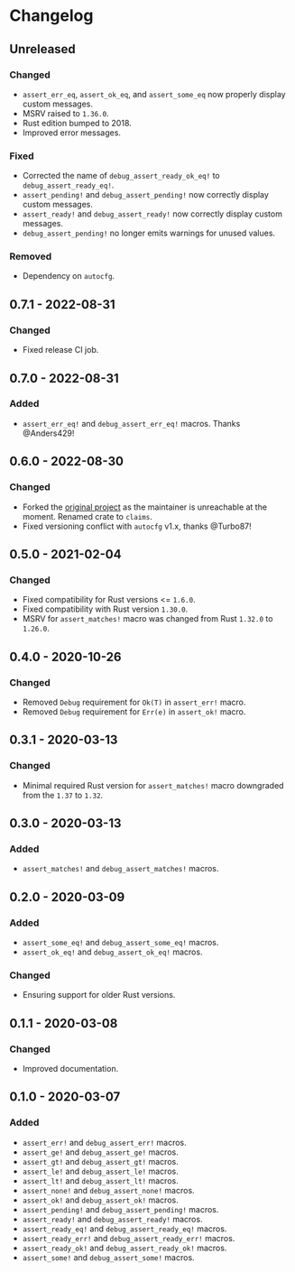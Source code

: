 # Changelog

## Unreleased
### Changed
- `assert_err_eq`, `assert_ok_eq`, and `assert_some_eq` now properly display custom messages.
- MSRV raised to `1.36.0`.
- Rust edition bumped to 2018.
- Improved error messages.
### Fixed
- Corrected the name of `debug_assert_ready_ok_eq!` to `debug_assert_ready_eq!`.
- `assert_pending!` and `debug_assert_pending!` now correctly display custom messages.
- `assert_ready!` and `debug_assert_ready!` now correctly display custom messages.
- `debug_assert_pending!` no longer emits warnings for unused values.
### Removed
- Dependency on `autocfg`.

## 0.7.1 - 2022-08-31
### Changed
- Fixed release CI job.

## 0.7.0 - 2022-08-31
### Added
- `assert_err_eq!` and `debug_assert_err_eq!` macros. Thanks @Anders429!

## 0.6.0 - 2022-08-30

### Changed
- Forked the [original project](https://github.com/svartalf/rust-claim) as the maintainer is unreachable at the moment. Renamed crate to `claims`.
- Fixed versioning conflict with `autocfg` v1.x, thanks @Turbo87!

## 0.5.0 - 2021-02-04
### Changed
- Fixed compatibility for Rust versions <= `1.6.0`.
- Fixed compatibility with Rust version `1.30.0`.
- MSRV for `assert_matches!` macro was changed from Rust `1.32.0` to `1.26.0`.

## 0.4.0 - 2020-10-26
### Changed
- Removed `Debug` requirement for `Ok(T)` in `assert_err!` macro.
- Removed `Debug` requirement for `Err(e)` in `assert_ok!` macro.

## 0.3.1 - 2020-03-13
### Changed
- Minimal required Rust version for `assert_matches!` macro downgraded from the `1.37` to `1.32`.

## 0.3.0 - 2020-03-13
### Added
- `assert_matches!` and `debug_assert_matches!` macros.

## 0.2.0 - 2020-03-09
### Added
- `assert_some_eq!` and `debug_assert_some_eq!` macros.
- `assert_ok_eq!`  and `debug_assert_ok_eq!` macros.
### Changed
- Ensuring support for older Rust versions.

## 0.1.1 - 2020-03-08
### Changed
- Improved documentation.

## 0.1.0 - 2020-03-07
### Added
- `assert_err!` and `debug_assert_err!` macros.
- `assert_ge!` and `debug_assert_ge!` macros.
- `assert_gt!` and `debug_assert_gt!` macros.
- `assert_le!` and `debug_assert_le!` macros.
- `assert_lt!` and `debug_assert_lt!` macros.
- `assert_none!` and `debug_assert_none!` macros.
- `assert_ok!` and `debug_assert_ok!` macros.
- `assert_pending!` and `debug_assert_pending!` macros.
- `assert_ready!` and `debug_assert_ready!` macros.
- `assert_ready_eq!` and `debug_assert_ready_eq!` macros.
- `assert_ready_err!` and `debug_assert_ready_err!` macros.
- `assert_ready_ok!` and `debug_assert_ready_ok!` macros.
- `assert_some!` and `debug_assert_some!` macros.
